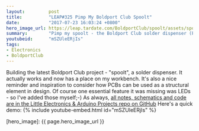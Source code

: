 ```yaml
---
layout:         post
title:          "LEAP#325 Pimp My Boldport Club Spoolt"
date:           "2017-07-23 16:03:24 +0800"
hero_image_url: https://leap.tardate.com/BoldportClub/spoolt/assets/spoolt_build.jpg
summary:        "Pimp my spoolt - the Boldport Club solder dispenser (Project #15, July 2017)"
youtubeid:      "mSZUleERjIs"
tags:
- Electronics
- BoldportClub
---
```



Building the latest Boldport Club project - "spoolt", a solder dispenser. It actually works and now has a place on my workbench.
It's also a nice reminder and inspiration to consider how PCBs can be used as a structural element in design.
Of course one essential feature it was missing was LEDs - so I've added those myself;-)
As always, [all notes, schematics and code are in the Little Electronics & Arduino Projects repo on GitHub][project]
Here's a quick demo:
{% include youtube-embed.html id="mSZUleERjIs" %}

[leap]: https://leap.tardate.com
[project]: https://github.com/tardate/LittleArduinoProjects/tree/master/BoldportClub/spoolt
[hero_image]: {{ page.hero_image_url }}
